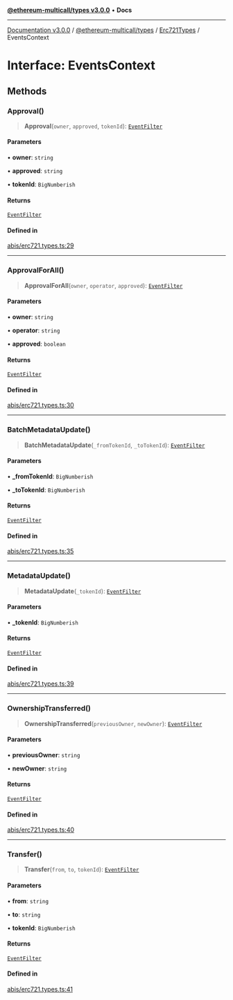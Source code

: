 [**@ethereum-multicall/types v3.0.0**](../../../README.md) • **Docs**

***

[Documentation v3.0.0](../../../../../packages.md) / [@ethereum-multicall/types](../../../README.md) / [Erc721Types](../README.md) / EventsContext

# Interface: EventsContext

## Methods

### Approval()

> **Approval**(`owner`, `approved`, `tokenId`): [`EventFilter`](../../../type-aliases/EventFilter.md)

#### Parameters

• **owner**: `string`

• **approved**: `string`

• **tokenId**: `BigNumberish`

#### Returns

[`EventFilter`](../../../type-aliases/EventFilter.md)

#### Defined in

[abis/erc721.types.ts:29](https://github.com/niZmosis/ethereum-multicall/blob/759805f36c7ddb05e5fad0eb8478dcf22871af59/packages/types/src/abis/erc721.types.ts#L29)

***

### ApprovalForAll()

> **ApprovalForAll**(`owner`, `operator`, `approved`): [`EventFilter`](../../../type-aliases/EventFilter.md)

#### Parameters

• **owner**: `string`

• **operator**: `string`

• **approved**: `boolean`

#### Returns

[`EventFilter`](../../../type-aliases/EventFilter.md)

#### Defined in

[abis/erc721.types.ts:30](https://github.com/niZmosis/ethereum-multicall/blob/759805f36c7ddb05e5fad0eb8478dcf22871af59/packages/types/src/abis/erc721.types.ts#L30)

***

### BatchMetadataUpdate()

> **BatchMetadataUpdate**(`_fromTokenId`, `_toTokenId`): [`EventFilter`](../../../type-aliases/EventFilter.md)

#### Parameters

• **\_fromTokenId**: `BigNumberish`

• **\_toTokenId**: `BigNumberish`

#### Returns

[`EventFilter`](../../../type-aliases/EventFilter.md)

#### Defined in

[abis/erc721.types.ts:35](https://github.com/niZmosis/ethereum-multicall/blob/759805f36c7ddb05e5fad0eb8478dcf22871af59/packages/types/src/abis/erc721.types.ts#L35)

***

### MetadataUpdate()

> **MetadataUpdate**(`_tokenId`): [`EventFilter`](../../../type-aliases/EventFilter.md)

#### Parameters

• **\_tokenId**: `BigNumberish`

#### Returns

[`EventFilter`](../../../type-aliases/EventFilter.md)

#### Defined in

[abis/erc721.types.ts:39](https://github.com/niZmosis/ethereum-multicall/blob/759805f36c7ddb05e5fad0eb8478dcf22871af59/packages/types/src/abis/erc721.types.ts#L39)

***

### OwnershipTransferred()

> **OwnershipTransferred**(`previousOwner`, `newOwner`): [`EventFilter`](../../../type-aliases/EventFilter.md)

#### Parameters

• **previousOwner**: `string`

• **newOwner**: `string`

#### Returns

[`EventFilter`](../../../type-aliases/EventFilter.md)

#### Defined in

[abis/erc721.types.ts:40](https://github.com/niZmosis/ethereum-multicall/blob/759805f36c7ddb05e5fad0eb8478dcf22871af59/packages/types/src/abis/erc721.types.ts#L40)

***

### Transfer()

> **Transfer**(`from`, `to`, `tokenId`): [`EventFilter`](../../../type-aliases/EventFilter.md)

#### Parameters

• **from**: `string`

• **to**: `string`

• **tokenId**: `BigNumberish`

#### Returns

[`EventFilter`](../../../type-aliases/EventFilter.md)

#### Defined in

[abis/erc721.types.ts:41](https://github.com/niZmosis/ethereum-multicall/blob/759805f36c7ddb05e5fad0eb8478dcf22871af59/packages/types/src/abis/erc721.types.ts#L41)
